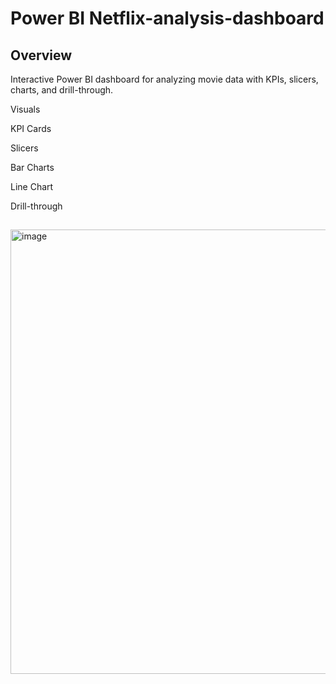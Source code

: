# Power BI Netflix-analysis-dashboard


## Overview

Interactive Power BI dashboard for analyzing movie data with KPIs, slicers, charts, and drill-through.

Visuals

KPI Cards

Slicers

Bar Charts

Line Chart

Drill-through 

## 
<img width="1271" height="711" alt="image" src="https://github.com/user-attachments/assets/6a61d894-31b6-4170-9cf2-94baf46658b4" />
